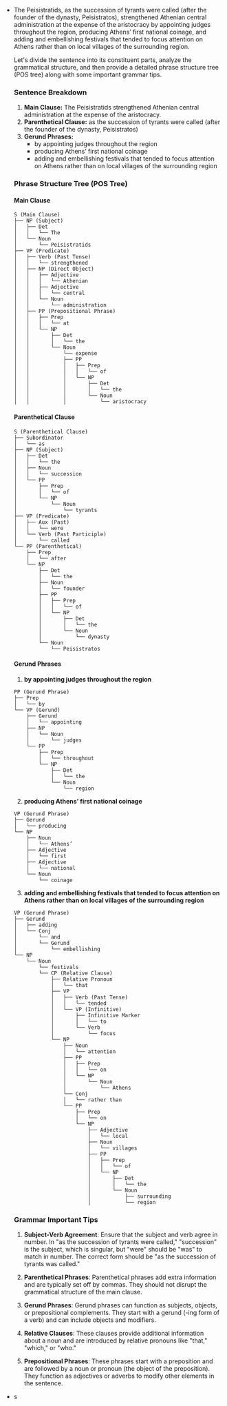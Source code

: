 - The Peisistratids, as the succession of tyrants were called (after the founder of the dynasty, Peisistratos), strengthened Athenian central administration at the expense of the aristocracy by appointing judges throughout the region, producing Athens’ first national coinage, and adding and embellishing festivals that tended to focus attention on Athens rather than on local villages of the surrounding region. 

  Let's divide the sentence into its constituent parts, analyze the grammatical structure, and then provide a detailed phrase structure tree (POS tree) along with some important grammar tips.

  ### Sentence Breakdown
  1. **Main Clause:** The Peisistratids strengthened Athenian central administration at the expense of the aristocracy.
  2. **Parenthetical Clause:** as the succession of tyrants were called (after the founder of the dynasty, Peisistratos)
  3. **Gerund Phrases:**
     - by appointing judges throughout the region
     - producing Athens’ first national coinage
     - adding and embellishing festivals that tended to focus attention on Athens rather than on local villages of the surrounding region

  ### Phrase Structure Tree (POS Tree)

  #### Main Clause
  ```
  S (Main Clause)
  ├── NP (Subject)
  │   ├── Det
  │   │   └── The
  │   └── Noun
  │       └── Peisistratids
  ├── VP (Predicate)
  │   ├── Verb (Past Tense)
  │   │   └── strengthened
  │   ├── NP (Direct Object)
  │   │   ├── Adjective
  │   │   │   └── Athenian
  │   │   ├── Adjective
  │   │   │   └── central
  │   │   └── Noun
  │   │       └── administration
  │   ├── PP (Prepositional Phrase)
  │   │   ├── Prep
  │   │   │   └── at
  │   │   └── NP
  │   │       ├── Det
  │   │       │   └── the
  │   │       └── Noun
  │   │           └── expense
  │   │           ├── PP
  │   │           │   ├── Prep
  │   │           │   │   └── of
  │   │           │   └── NP
  │   │           │       ├── Det
  │   │           │       │   └── the
  │   │           │       └── Noun
  │   │           │           └── aristocracy
  ```

  #### Parenthetical Clause
  ```
  S (Parenthetical Clause)
  ├── Subordinator
  │   └── as
  ├── NP (Subject)
  │   ├── Det
  │   │   └── the
  │   ├── Noun
  │   │   └── succession
  │   └── PP
  │       ├── Prep
  │       │   └── of
  │       └── NP
  │           └── Noun
  │               └── tyrants
  ├── VP (Predicate)
  │   ├── Aux (Past)
  │   │   └── were
  │   └── Verb (Past Participle)
  │       └── called
  └── PP (Parenthetical)
      ├── Prep
      │   └── after
      └── NP
          ├── Det
          │   └── the
          ├── Noun
          │   └── founder
          ├── PP
          │   ├── Prep
          │   │   └── of
          │   └── NP
          │       ├── Det
          │       │   └── the
          │       └── Noun
          │           └── dynasty
          └── Noun
              └── Peisistratos
  ```

  #### Gerund Phrases
  1. **by appointing judges throughout the region**
  ```
  PP (Gerund Phrase)
  ├── Prep
  │   └── by
  └── VP (Gerund)
      ├── Gerund
      │   └── appointing
      ├── NP
      │   └── Noun
      │       └── judges
      └── PP
          ├── Prep
          │   └── throughout
          └── NP
              ├── Det
              │   └── the
              └── Noun
                  └── region
  ```

  2. **producing Athens’ first national coinage**
  ```
  VP (Gerund Phrase)
  ├── Gerund
  │   └── producing
  └── NP
      ├── Noun
      │   └── Athens’
      ├── Adjective
      │   └── first
      ├── Adjective
      │   └── national
      └── Noun
          └── coinage
  ```

  3. **adding and embellishing festivals that tended to focus attention on Athens rather than on local villages of the surrounding region**
  ```
  VP (Gerund Phrase)
  ├── Gerund
  │   ├── adding
  │   └── Conj
  │       └── and
  │       └── Gerund
  │           └── embellishing
  └── NP
      └── Noun
          └── festivals
          └── CP (Relative Clause)
              ├── Relative Pronoun
              │   └── that
              ├── VP
              │   ├── Verb (Past Tense)
              │   │   └── tended
              │   └── VP (Infinitive)
              │       ├── Infinitive Marker
              │       │   └── to
              │       └── Verb
              │           └── focus
              └── NP
                  ├── Noun
                  │   └── attention
                  ├── PP
                  │   ├── Prep
                  │   │   └── on
                  │   └── NP
                  │       └── Noun
                  │           └── Athens
                  └── Conj
                  │   └── rather than
                  └── PP
                      ├── Prep
                      │   └── on
                      └── NP
                          ├── Adjective
                          │   └── local
                          ├── Noun
                          │   └── villages
                          ├── PP
                          │   ├── Prep
                          │   │   └── of
                          │   └── NP
                          │       ├── Det
                          │       │   └── the
                          │       └── Noun
                          │           ├── surrounding
                          │           └── region
  ```

  ### Grammar Important Tips
  1. **Subject-Verb Agreement**: Ensure that the subject and verb agree in number. In "as the succession of tyrants were called," "succession" is the subject, which is singular, but "were" should be "was" to match in number. The correct form should be "as the succession of tyrants was called."

  2. **Parenthetical Phrases**: Parenthetical phrases add extra information and are typically set off by commas. They should not disrupt the grammatical structure of the main clause.

  3. **Gerund Phrases**: Gerund phrases can function as subjects, objects, or prepositional complements. They start with a gerund (-ing form of a verb) and can include objects and modifiers.

  4. **Relative Clauses**: These clauses provide additional information about a noun and are introduced by relative pronouns like "that," "which," or "who."

  5. **Prepositional Phrases**: These phrases start with a preposition and are followed by a noun or pronoun (the object of the preposition). They function as adjectives or adverbs to modify other elements in the sentence.

  

- s